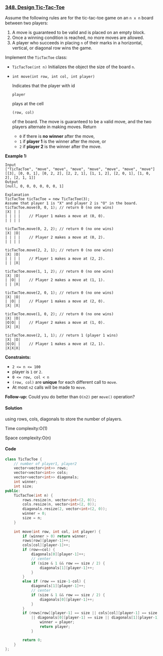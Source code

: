 ### [348. Design Tic-Tac-Toe](https://leetcode.com/problems/design-tic-tac-toe/)

Assume the following rules are for the tic-tac-toe game on an `n x n` board between two players:

1. A move is guaranteed to be valid and is placed on an empty block.
2. Once a winning condition is reached, no more moves are allowed.
3. A player who succeeds in placing `n` of their marks in a horizontal, vertical, or diagonal row wins the game.

Implement the `TicTacToe` class:

- `TicTacToe(int n)` Initializes the object the size of the board `n`.

- ```
  int move(int row, int col, int player)
  ```

   

  Indicates that the player with id

   

  ```
  player
  ```

   

  plays at the cell

   

  ```
  (row, col)
  ```

   

  of the board. The move is guaranteed to be a valid move, and the two players alternate in making moves. Return

  - `0` if there is **no winner** after the move,
  - `1` if **player 1** is the winner after the move, or
  - `2` if **player 2** is the winner after the move.

 

**Example 1:**

```
Input
["TicTacToe", "move", "move", "move", "move", "move", "move", "move"]
[[3], [0, 0, 1], [0, 2, 2], [2, 2, 1], [1, 1, 2], [2, 0, 1], [1, 0, 2], [2, 1, 1]]
Output
[null, 0, 0, 0, 0, 0, 0, 1]

Explanation
TicTacToe ticTacToe = new TicTacToe(3);
Assume that player 1 is "X" and player 2 is "O" in the board.
ticTacToe.move(0, 0, 1); // return 0 (no one wins)
|X| | |
| | | |    // Player 1 makes a move at (0, 0).
| | | |

ticTacToe.move(0, 2, 2); // return 0 (no one wins)
|X| |O|
| | | |    // Player 2 makes a move at (0, 2).
| | | |

ticTacToe.move(2, 2, 1); // return 0 (no one wins)
|X| |O|
| | | |    // Player 1 makes a move at (2, 2).
| | |X|

ticTacToe.move(1, 1, 2); // return 0 (no one wins)
|X| |O|
| |O| |    // Player 2 makes a move at (1, 1).
| | |X|

ticTacToe.move(2, 0, 1); // return 0 (no one wins)
|X| |O|
| |O| |    // Player 1 makes a move at (2, 0).
|X| |X|

ticTacToe.move(1, 0, 2); // return 0 (no one wins)
|X| |O|
|O|O| |    // Player 2 makes a move at (1, 0).
|X| |X|

ticTacToe.move(2, 1, 1); // return 1 (player 1 wins)
|X| |O|
|O|O| |    // Player 1 makes a move at (2, 1).
|X|X|X|
```

 

**Constraints:**

- `2 <= n <= 100`
- player is `1` or `2`.
- `0 <= row, col < n`
- `(row, col)` are **unique** for each different call to `move`.
- At most `n2` calls will be made to `move`.

 

**Follow-up:** Could you do better than `O(n2)` per `move()` operation?

#### Solution

using rows, cols, diagonals to store the number of players.

Time complexity:O(1)

Space complexity:O(n)

#### Code

```c++
class TicTacToe {
    // number of player1, player2
    vector<vector<int>> rows;
    vector<vector<int>> cols;
    vector<vector<int>> diagonals;
    int winner;
    int size;
public:
    TicTacToe(int n) {
        rows.resize(n, vector<int>(2, 0));
        cols.resize(n, vector<int>(2, 0));
        diagonals.resize(2, vector<int>(2, 0));
        winner = 0;
        size = n;
    }
    
    int move(int row, int col, int player) {
        if (winner > 0) return winner;
        rows[row][player-1]++;
        cols[col][player-1]++;
        if (row==col) {
            diagonals[0][player-1]++;
            // center
            if (size & 1 && row == size / 2) {
                diagonals[1][player-1]++;
            }
        }
        else if (row == size-1-col) {
            diagonals[1][player-1]++;
            // center
            if (size & 1 && row == size / 2) {
                diagonals[0][player-1]++;
            }
        }
        if (rows[row][player-1] == size || cols[col][player-1] == size 
            || diagonals[0][player-1] == size || diagonals[1][player-1] == size) {
                winner = player;
                return player;
            }

        return 0;
    }
};
```



